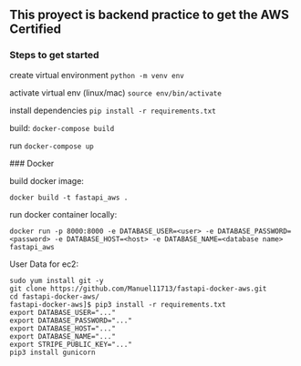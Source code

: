 ## This proyect is backend practice to get the AWS Certified

### Steps to get started

create virtual environment
`python -m venv env`

activate virtual env (linux/mac)
`source env/bin/activate`

install dependencies
`pip install -r requirements.txt`

build:
`docker-compose build `

run
`docker-compose up`

### Docker

build docker image:

```
docker build -t fastapi_aws .
```

run docker container locally:

```
docker run -p 8000:8000 -e DATABASE_USER=<user> -e DATABASE_PASSWORD=<password> -e DATABASE_HOST=<host> -e DATABASE_NAME=<database name> fastapi_aws
```

User Data for ec2:

```
sudo yum install git -y
git clone https://github.com/Manuel11713/fastapi-docker-aws.git
cd fastapi-docker-aws/
fastapi-docker-aws]$ pip3 install -r requirements.txt
export DATABASE_USER="..."
export DATABASE_PASSWORD="..."
export DATABASE_HOST="..."
export DATABASE_NAME="..."
export STRIPE_PUBLIC_KEY="..."
pip3 install gunicorn
```
